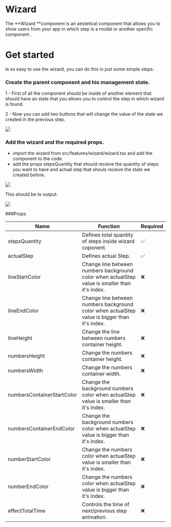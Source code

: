 # Wizard

The **Wizard **component is an aestetical component that allows you to show users from your app in which step is a modal or another specific component .

# Get started

Is so easy to use the wizard, you can do this in just some simple steps:

### Create the parent component and his management state.
1 - First of all the component should be inside of another element that should have an state that you allows you to control the step in which wizard is found.

2 - Now you can add two buttons that will change the value of the state we created in the previous step.

![](https://media.discordapp.net/attachments/1077350703443492987/1081604067559743558/image.png?width=1150&height=499)

### Add the wizard and the required props.
* import the wizard from src/features/wizard/wizard.tsx and add the component to the code.
* add the props stepsQuantity that should receive the quantity of steps you want to have and actual step that shouls receive the state we created before.

![](https://media.discordapp.net/attachments/1077350703443492987/1081607533824843806/image.png?width=1039&height=75)

This should be te output:

![](https://media.discordapp.net/attachments/1077350703443492987/1081608684167241789/image.png?width=918&height=268)

###Props
                    
| Name                       | Function                                                                                       | Required |
|----------------------------|------------------------------------------------------------------------------------------------|----------|
| stepsQuantity              | Defines total quantity of steps inside wizard coponent.                                        | ✅        |
| actualStep                 | Defines actual Step.                                                                           | ✅        |
| lineStartColor             | Change line between numbers background color when actualStep value is smaller than it's index. | ❌        |
| lineEndColor               | Change line between numbers background color when actualStep value is bigger than it's index.  | ❌        |
| lineHeight                 | Change the line between numbers container height.                                              | ❌        |
| numbersHeight              | Change the numbers container height.                                                           | ❌        |
| numbersWidth               | Change the numbers container width.                                                            | ❌        |
| numbersContainerStartColor | Change the background numbers color when actualStep value is smaller than it's index.          | ❌        |
| numbersContainerEndColor   | Change the background numbers color when actualStep value is bigger than it's index.           | ❌        |
| numberStartColor           | Change the numbers color when actualStep value is smaller than it's index.                     | ❌        |
| numberEndColor             | Change the numbers color when actualStep value is bigger than it's index.                      | ❌        |
| effectTotalTime            | Controls the time of next/previous step animation.                                             | ❌        |


